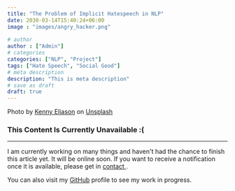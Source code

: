 ```yaml
---
title: "The Problem of Implicit Hatespeech in NLP"
date: 2030-03-14T15:40:24+06:00
image : "images/angry_hacker.png"
  
# author
author : ["Admin"]
# categories
categories: ["NLP", "Project"]
tags: ["Hate Speech", "Social Good"]
# meta description
description: "This is meta description"
# save as draft
draft: true
---
```

Photo by <a href="https://unsplash.com/@neonbrand?utm_source=unsplash&utm_medium=referral&utm_content=creditCopyText">Kenny Eliason</a> on <a href="https://unsplash.com/?utm_source=unsplash&utm_medium=referral&utm_content=creditCopyText">Unsplash</a>
  
<h3>This Content Is Currently Unavailable :(</h3>
<hr/>  
  
I am currently working on many things and haven't had the chance to finish this article yet. It will be online soon.
If you want to receive a notification once it is available, please get in <a href="/contact"> contact </a>.  
  
You can also visit my <a href="https://github.com/marcderbauer">GitHub</a> profile to see my work in progress.